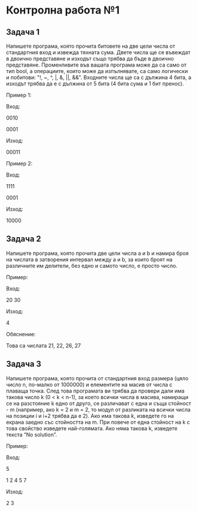 # Контролна работа №1

## Задача 1
Напишете програма, която прочита битовете на две цели числа от стандартния вход и извежда тяхната сума. Двете числа ще се въвеждат в двоично представяне и изходът също трябва да бъде в двоично представяне. Променливите във вашата програма може да са само от тип bool, а операциите, които може да изпълнявате, са само логически и побитови: "!, ~, ^, |, &, ||, &&". Входните числа ще са с дължина 4 бита, а изходът трябва да е с дължина от 5 бита (4 бита сума и 1 бит пренос).

Пример 1:

Вход: 

0010  

0001

Изход:

00011

Пример 2:

Вход: 

1111 

0001

Изход:

10000

## Задача 2
Напишете програма, която прочита две цели числа a и b и намира броя на числата в затворения интервал между a и b, за които броят на различните им делители, без едно и самото число, е просто число. 

Пример:

Вход: 

20 30  

Изход: 

4

Обяснение:

Това са числата 21, 22, 26, 27

## Задача 3
Напишете програма, която прочита от стандартния вход размера (цяло число n, по-малко от 1000000) и елементите на масив от числа с плаваща точка. След това програмата ви трябва да провери дали има такoва число k (0 < k < n-1), за което всички числа в масива, намиращи се на разстояние k едно от друго, се различават с една и съща стойност - m (например, ако k = 2 и m = 2, то модул от разликата на всички числа на позиции i и i+2 трябва да е 2). Ако има такова k, изведете го на екрана заедно със стойността на m. При повече от една стойност на k с това свойство изведете най-голямата. Ако няма такова k, изведете текста “No solution”. 

Пример:

Вход: 

5 

1 2 4 5 7

Изход:

2 3
